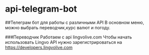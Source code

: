 # api-telegram-bot
##Телеграм бот для работы с различными API
В основном меню, можно выбрать переводчик,курс валют и погоду.


###Переводчик
Работаем с api lingvolive.com
Чтобы начать использовать Lingvo API нужно зарегистрироваться на https://developers.lingvolive.com

